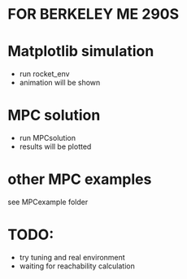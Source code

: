 # FOR BERKELEY ME 290S 

# Matplotlib simulation
* run rocket_env 
* animation will be shown 

# MPC solution 
* run MPCsolution 
* results will be plotted 

# other MPC examples 
see MPCexample folder

# TODO:
* try tuning and real environment 
* waiting for reachability calculation
